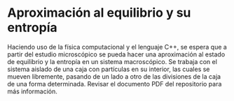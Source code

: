 # Aproximación al equilibrio y su entropía
 Haciendo uso de la física computacional y el lenguaje C++, se espera que a partir del estudio  microscópico se pueda hacer una aproximación al estado de equilibrio y la entropía en un sistema macroscópico. Se trabaja con el sistema aislado de una caja con partículas en su interior, las cuales se mueven libremente, pasando de un lado a otro de las divisiones de la caja de una forma determinada. 
Revisar el documento PDF del repositorio para más información.
